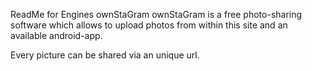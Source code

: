 ReadMe for Engines ownStaGram
ownStaGram is a free photo-sharing software which allows to upload photos from within this site and an available android-app.

Every picture can be shared via an unique url.